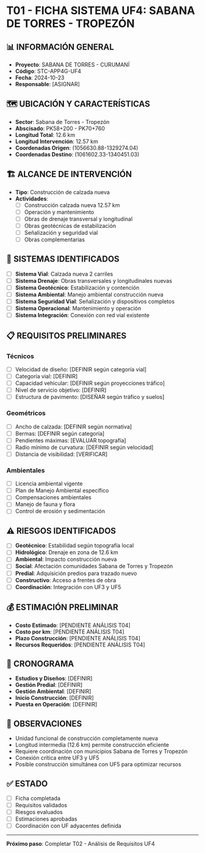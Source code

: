 # T01 - FICHA SISTEMA UF4: SABANA DE TORRES - TROPEZÓN

## 📊 INFORMACIÓN GENERAL
- **Proyecto**: SABANA DE TORRES - CURUMANÍ
- **Código**: STC-APP4G-UF4
- **Fecha**: 2024-10-23
- **Responsable**: [ASIGNAR]

## 🗺️ UBICACIÓN Y CARACTERÍSTICAS
- **Sector**: Sabana de Torres - Tropezón
- **Abscisado**: PK58+200 - PK70+760
- **Longitud Total**: 12.6 km
- **Longitud Intervención**: 12.57 km
- **Coordenadas Origen**: (1056630.88-1329274.04)
- **Coordenadas Destino**: (1061602.33-1340451.03)

## 🏗️ ALCANCE DE INTERVENCIÓN
- **Tipo**: Construcción de calzada nueva
- **Actividades**:
  - [ ] Construcción calzada nueva 12.57 km
  - [ ] Operación y mantenimiento
  - [ ] Obras de drenaje transversal y longitudinal
  - [ ] Obras geotécnicas de estabilización
  - [ ] Señalización y seguridad vial
  - [ ] Obras complementarias

## 🎯 SISTEMAS IDENTIFICADOS
- [ ] **Sistema Vial**: Calzada nueva 2 carriles
- [ ] **Sistema Drenaje**: Obras transversales y longitudinales nuevas
- [ ] **Sistema Geotécnico**: Estabilización y contención
- [ ] **Sistema Ambiental**: Manejo ambiental construcción nueva
- [ ] **Sistema Seguridad Vial**: Señalización y dispositivos completos
- [ ] **Sistema Operacional**: Mantenimiento y operación
- [ ] **Sistema Integración**: Conexión con red vial existente

## 📋 REQUISITOS PRELIMINARES
### Técnicos
- [ ] Velocidad de diseño: [DEFINIR según categoría vial]
- [ ] Categoría vial: [DEFINIR]
- [ ] Capacidad vehicular: [DEFINIR según proyecciones tráfico]
- [ ] Nivel de servicio objetivo: [DEFINIR]
- [ ] Estructura de pavimento: [DISEÑAR según tráfico y suelos]

### Geométricos
- [ ] Ancho de calzada: [DEFINIR según normativa]
- [ ] Bermas: [DEFINIR según categoría]
- [ ] Pendientes máximas: [EVALUAR topografía]
- [ ] Radio mínimo de curvatura: [DEFINIR según velocidad]
- [ ] Distancia de visibilidad: [VERIFICAR]

### Ambientales
- [ ] Licencia ambiental vigente
- [ ] Plan de Manejo Ambiental específico
- [ ] Compensaciones ambientales
- [ ] Manejo de fauna y flora
- [ ] Control de erosión y sedimentación

## ⚠️ RIESGOS IDENTIFICADOS
- [ ] **Geotécnico**: Estabilidad según topografía local
- [ ] **Hidrológico**: Drenaje en zona de 12.6 km
- [ ] **Ambiental**: Impacto construcción nueva
- [ ] **Social**: Afectación comunidades Sabana de Torres y Tropezón
- [ ] **Predial**: Adquisición predios para trazado nuevo
- [ ] **Constructivo**: Acceso a frentes de obra
- [ ] **Coordinación**: Integración con UF3 y UF5

## 💰 ESTIMACIÓN PRELIMINAR
- **Costo Estimado**: [PENDIENTE ANÁLISIS T04]
- **Costo por km**: [PENDIENTE ANÁLISIS T04]
- **Plazo Construcción**: [PENDIENTE ANÁLISIS T04]
- **Recursos Requeridos**: [PENDIENTE ANÁLISIS T04]

## 📅 CRONOGRAMA
- **Estudios y Diseños**: [DEFINIR]
- **Gestión Predial**: [DEFINIR]
- **Gestión Ambiental**: [DEFINIR]
- **Inicio Construcción**: [DEFINIR]
- **Puesta en Operación**: [DEFINIR]

## 📝 OBSERVACIONES
- Unidad funcional de construcción completamente nueva
- Longitud intermedia (12.6 km) permite construcción eficiente
- Requiere coordinación con municipios Sabana de Torres y Tropezón
- Conexión crítica entre UF3 y UF5
- Posible construcción simultánea con UF5 para optimizar recursos

## ✅ ESTADO
- [ ] Ficha completada
- [ ] Requisitos validados
- [ ] Riesgos evaluados
- [ ] Estimaciones aprobadas
- [ ] Coordinación con UF adyacentes definida

---
**Próximo paso**: Completar T02 - Análisis de Requisitos UF4